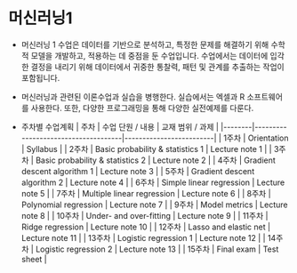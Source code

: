 # 머신러닝1
- 머신러닝 1 수업은 데이터를 기반으로 분석하고, 특정한 문제를 해결하기 위해 수학적 모델을 개발하고, 적용하는 데 중점을 둔 수업입니다. 수업에서는 데이터에 입각한 결정을 내리기 위해 데이터에서 귀중한 통찰력, 패턴 및 관계를 추출하는 작업이 포함됩니다.

- 머신러닝과 관련된 이론수업과 실습을 병행한다. 실습에서는 엑셀과 R 소프트웨어를 사용한다. 또한, 다양한 프로그래밍을 통해 다양한 실전예제를 다룬다.

- 주차별 수업계획
| 주차   | 수업 단원 / 내용                    | 교재 범위 / 과제       |
|--------|-------------------------------------|-------------------------|
| 1주차  | Orientation                         | Syllabus                |
| 2주차  | Basic probability & statistics 1    | Lecture note 1          |
| 3주차  | Basic probability & statistics 2    | Lecture note 2          |
| 4주차  | Gradient descent algorithm 1        | Lecture note 3          |
| 5주차  | Gradient descent algorithm 2        | Lecture note 4          |
| 6주차  | Simple linear regression            | Lecture note 5          |
| 7주차  | Multiple linear regression          | Lecture note 6          |
| 8주차  | Polynomial regression               | Lecture note 7          |
| 9주차  | Model metrics                       | Lecture note 8          |
| 10주차 | Under- and over-fitting             | Lecture note 9          |
| 11주차 | Ridge regression                    | Lecture note 10         |
| 12주차 | Lasso and elastic net               | Lecture note 11         |
| 13주차 | Logistic regression 1               | Lecture note 12         |
| 14주차 | Logistic regression 2               | Lecture note 13         |
| 15주차 | Final exam                          | Test sheet              |
